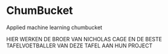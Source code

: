 # ChumBucket
Applied machine learning chumbucket

HIER WERKEN DE BROER VAN NICHOLAS CAGE EN DE BESTE TAFELVOETBALLER VAN DEZE TAFEL AAN HUN PROJECT
